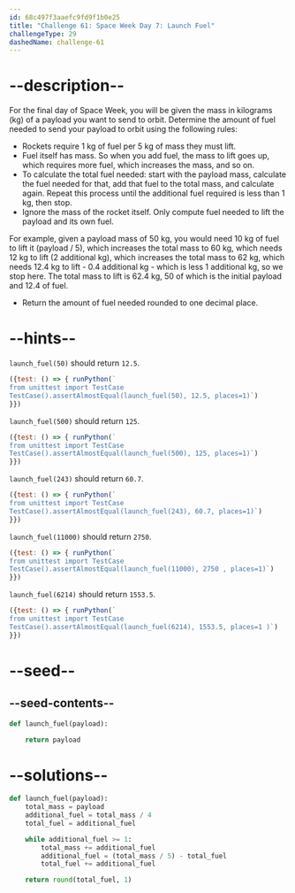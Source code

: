 ```yaml
---
id: 68c497f3aaefc9fd9f1b0e25
title: "Challenge 61: Space Week Day 7: Launch Fuel"
challengeType: 29
dashedName: challenge-61
---
```


# --description--

For the final day of Space Week, you will be given the mass in kilograms (kg) of a payload you want to send to orbit. Determine the amount of fuel needed to send your payload to orbit using the following rules:

- Rockets require 1 kg of fuel per 5 kg of mass they must lift.
- Fuel itself has mass. So when you add fuel, the mass to lift goes up, which requires more fuel, which increases the mass, and so on.
- To calculate the total fuel needed: start with the payload mass, calculate the fuel needed for that, add that fuel to the total mass, and calculate again. Repeat this process until the additional fuel required is less than 1 kg, then stop.
- Ignore the mass of the rocket itself. Only compute fuel needed to lift the payload and its own fuel.

For example, given a payload mass of 50 kg, you would need 10 kg of fuel to lift it (payload / 5), which increases the total mass to 60 kg, which needs 12 kg to lift (2 additional kg), which increases the total mass to 62 kg, which needs 12.4 kg to lift - 0.4 additional kg - which is less 1 additional kg, so we stop here. The total mass to lift is 62.4 kg, 50 of which is the initial payload and 12.4 of fuel.

- Return the amount of fuel needed rounded to one decimal place.

# --hints--

`launch_fuel(50)` should return `12.5`.

```js
({test: () => { runPython(`
from unittest import TestCase
TestCase().assertAlmostEqual(launch_fuel(50), 12.5, places=1)`)
}})
```

`launch_fuel(500)` should return `125`.

```js
({test: () => { runPython(`
from unittest import TestCase
TestCase().assertAlmostEqual(launch_fuel(500), 125, places=1)`)
}})
```

`launch_fuel(243)` should return `60.7`.

```js
({test: () => { runPython(`
from unittest import TestCase
TestCase().assertAlmostEqual(launch_fuel(243), 60.7, places=1)`)
}})
```

`launch_fuel(11000)` should return `2750`.

```js
({test: () => { runPython(`
from unittest import TestCase
TestCase().assertAlmostEqual(launch_fuel(11000), 2750 , places=1)`)
}})
```

`launch_fuel(6214)` should return `1553.5`.

```js
({test: () => { runPython(`
from unittest import TestCase
TestCase().assertAlmostEqual(launch_fuel(6214), 1553.5, places=1 )`)
}})
```

# --seed--

## --seed-contents--

```py
def launch_fuel(payload):

    return payload
```

# --solutions--

```py
def launch_fuel(payload):
    total_mass = payload
    additional_fuel = total_mass / 4
    total_fuel = additional_fuel

    while additional_fuel >= 1:
        total_mass += additional_fuel
        additional_fuel = (total_mass / 5) - total_fuel
        total_fuel += additional_fuel

    return round(total_fuel, 1)
```
